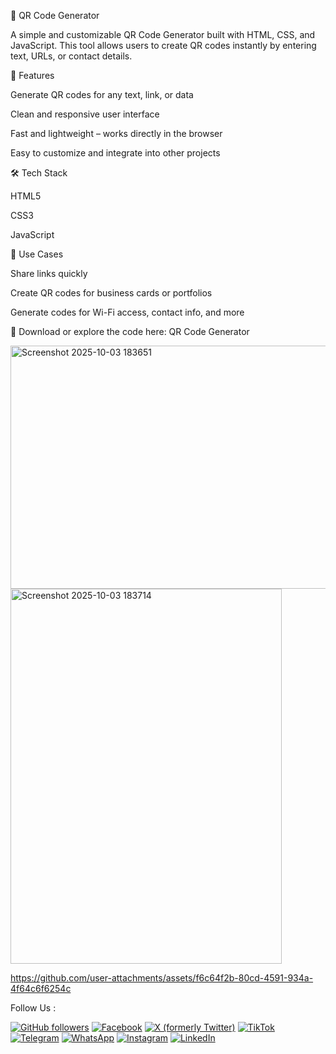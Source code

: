 📌 QR Code Generator

A simple and customizable QR Code Generator built with HTML, CSS, and JavaScript.
This tool allows users to create QR codes instantly by entering text, URLs, or contact details.

🚀 Features

Generate QR codes for any text, link, or data

Clean and responsive user interface

Fast and lightweight – works directly in the browser

Easy to customize and integrate into other projects

🛠️ Tech Stack

HTML5

CSS3

JavaScript

🎯 Use Cases

Share links quickly

Create QR codes for business cards or portfolios

Generate codes for Wi-Fi access, contact info, and more

🔗 Download or explore the code here: QR Code Generator

<img width="514" height="389" alt="Screenshot 2025-10-03 183651" src="https://github.com/user-attachments/assets/43296c56-898b-4a22-ad0f-6380a8204840" />
<img width="434" height="600" alt="Screenshot 2025-10-03 183714" src="https://github.com/user-attachments/assets/03818287-bb26-46d6-994b-bc94bd5532f6" />

https://github.com/user-attachments/assets/f6c64f2b-80cd-4591-934a-4f64c6f6254c

Follow Us : 

[![GitHub followers](https://img.shields.io/github/followers/UdaraIrunika?label=Follow&style=social)](https://github.com/UdaraIrunika)
[![Facebook](https://img.shields.io/badge/Facebook-1877F2?style=flat&logo=facebook&logoColor=white)](https://www.facebook.com/share/1GaNgEJuBY/)
[![X (formerly Twitter)](https://img.shields.io/badge/X-1DA1F2?style=flat&logo=x&logoColor=white)](https://x.com/DamuniZoys48998)
[![TikTok](https://img.shields.io/badge/TikTok-000000?style=flat&logo=tiktok&logoColor=white)](https://tiktok.com/@uidd_7pl)
[![Telegram](https://img.shields.io/badge/Telegram-2CA5E0?style=flat&logo=telegram&logoColor=white)](https://t.me/ntUfmtt2Q0w3NzE1)
[![WhatsApp](https://img.shields.io/badge/WhatsApp-25D366?style=flat&logo=whatsapp&logoColor=white)](https://wa.me/+94764353012)
[![Instagram](https://img.shields.io/badge/Instagram-E4405F?style=flat&logo=instagram&logoColor=white)](https://instagram.com/d.udarairunikade)
[![LinkedIn](https://img.shields.io/badge/LinkedIn-0A66C2?style=flat&logo=linkedin&logoColor=white)](https://linkedin.com/in/udara-irunika-de-zoysa-770bb934a)
